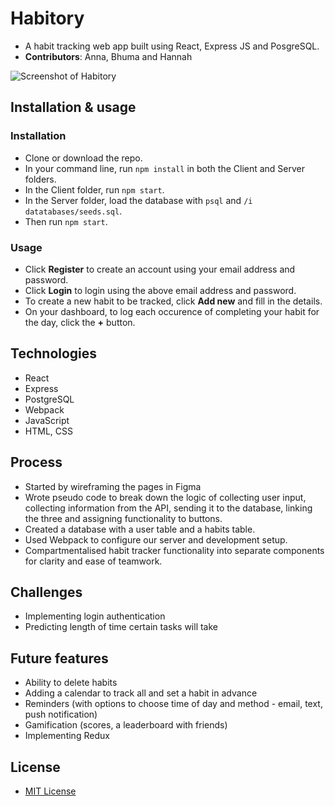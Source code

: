 # Habitory
- A habit tracking web app built using React, Express JS and PosgreSQL.
- **Contributors**: Anna, Bhuma and Hannah

![Screenshot of Habitory](https://i.imgur.com/Fqy4Vsp.png)


## Installation & usage
### Installation
- Clone or download the repo.
- In your command line, run `npm install` in both the Client and Server folders.
- In the Client folder, run `npm start`.
- In the Server folder, load the database with `psql` and `/i datatabases/seeds.sql`.
- Then run `npm start`.
### Usage
- Click **Register** to create an account using your email address and password.
- Click **Login** to login using the above email address and password.
- To create a new habit to be tracked, click **Add new** and fill in the details.
- On your dashboard, to log each occurence of completing your habit for the day, click the **+** button.

## Technologies
- React
- Express
- PostgreSQL
- Webpack
- JavaScript
- HTML, CSS

## Process
- Started by wireframing the pages in Figma
- Wrote pseudo code to break down the logic of collecting user input, collecting information from the API, sending it to the database, linking the three and assigning functionality to buttons.
- Created a database with a user table and a habits table.
- Used Webpack to configure our server and development setup.
- Compartmentalised habit tracker functionality into separate components for clarity and ease of teamwork.

## Challenges
- Implementing login authentication
- Predicting length of time certain tasks will take

## Future features
- Ability to delete habits
- Adding a calendar to track all and set a habit in advance
- Reminders (with options to choose time of day and method - email, text, push notification)
- Gamification (scores, a leaderboard with friends)
- Implementing Redux

## License
- [MIT License](https://opensource.org/licenses/mit-license.php)
